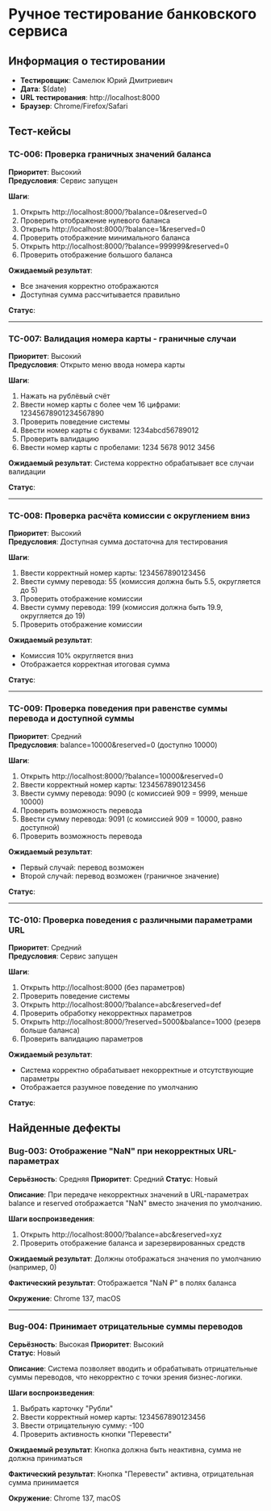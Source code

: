 # Ручное тестирование банковского сервиса

## Информация о тестировании
- **Тестировщик**: Самелюк Юрий Дмитриевич
- **Дата**: $(date)
- **URL тестирования**: http://localhost:8000
- **Браузер**: Chrome/Firefox/Safari

## Тест-кейсы

### TC-006: Проверка граничных значений баланса
**Приоритет**: Высокий  
**Предусловия**: Сервис запущен

**Шаги**:
1. Открыть http://localhost:8000/?balance=0&reserved=0
2. Проверить отображение нулевого баланса
3. Открыть http://localhost:8000/?balance=1&reserved=0
4. Проверить отображение минимального баланса
5. Открыть http://localhost:8000/?balance=999999&reserved=0
6. Проверить отображение большого баланса

**Ожидаемый результат**: 
- Все значения корректно отображаются
- Доступная сумма рассчитывается правильно

**Статус**: 

---

### TC-007: Валидация номера карты - граничные случаи
**Приоритет**: Высокий  
**Предусловия**: Открыто меню ввода номера карты

**Шаги**:
1. Нажать на рублёвый счёт
2. Ввести номер карты с более чем 16 цифрами: 12345678901234567890
3. Проверить поведение системы
4. Ввести номер карты с буквами: 1234abcd56789012
5. Проверить валидацию
6. Ввести номер карты с пробелами: 1234 5678 9012 3456

**Ожидаемый результат**: Система корректно обрабатывает все случаи валидации

**Статус**: 

---

### TC-008: Проверка расчёта комиссии с округлением вниз
**Приоритет**: Высокий  
**Предусловия**: Доступная сумма достаточна для тестирования

**Шаги**:
1. Ввести корректный номер карты: 1234567890123456
2. Ввести сумму перевода: 55 (комиссия должна быть 5.5, округляется до 5)
3. Проверить отображение комиссии
4. Ввести сумму перевода: 199 (комиссия должна быть 19.9, округляется до 19)
5. Проверить отображение комиссии

**Ожидаемый результат**: 
- Комиссия 10% округляется вниз
- Отображается корректная итоговая сумма

**Статус**: 

---

### TC-009: Проверка поведения при равенстве суммы перевода и доступной суммы
**Приоритет**: Средний  
**Предусловия**: balance=10000&reserved=0 (доступно 10000)

**Шаги**:
1. Открыть http://localhost:8000/?balance=10000&reserved=0
2. Ввести корректный номер карты: 1234567890123456
3. Ввести сумму перевода: 9090 (с комиссией 909 = 9999, меньше 10000)
4. Проверить возможность перевода
5. Ввести сумму перевода: 9091 (с комиссией 909 = 10000, равно доступной)
6. Проверить возможность перевода

**Ожидаемый результат**: 
- Первый случай: перевод возможен
- Второй случай: перевод возможен (граничное значение)

**Статус**: 

---

### TC-010: Проверка поведения с различными параметрами URL
**Приоритет**: Средний  
**Предусловия**: Сервис запущен

**Шаги**:
1. Открыть http://localhost:8000 (без параметров)
2. Проверить поведение системы
3. Открыть http://localhost:8000/?balance=abc&reserved=def
4. Проверить обработку некорректных параметров
5. Открыть http://localhost:8000/?reserved=5000&balance=1000 (резерв больше баланса)
6. Проверить валидацию параметров

**Ожидаемый результат**: 
- Система корректно обрабатывает некорректные и отсутствующие параметры
- Отображается разумное поведение по умолчанию

**Статус**: 

## Найденные дефекты

### Bug-003: Отображение "NaN" при некорректных URL-параметрах
**Серьёзность**: Средняя
**Приоритет**: Средний
**Статус**: Новый

**Описание**: При передаче некорректных значений в URL-параметрах balance и reserved отображается "NaN" вместо значения по умолчанию.

**Шаги воспроизведения**:
1. Открыть http://localhost:8000/?balance=abc&reserved=xyz
2. Проверить отображение баланса и зарезервированных средств

**Ожидаемый результат**: Должны отображаться значения по умолчанию (например, 0)

**Фактический результат**: Отображается "NaN ₽" в полях баланса

**Окружение**: Chrome 137, macOS

---

### Bug-004: Принимает отрицательные суммы переводов
**Серьёзность**: Высокая
**Приоритет**: Высокий  
**Статус**: Новый

**Описание**: Система позволяет вводить и обрабатывать отрицательные суммы переводов, что некорректно с точки зрения бизнес-логики.

**Шаги воспроизведения**:
1. Выбрать карточку "Рубли"
2. Ввести корректный номер карты: 1234567890123456
3. Ввести отрицательную сумму: -100
4. Проверить активность кнопки "Перевести"

**Ожидаемый результат**: Кнопка должна быть неактивна, сумма не должна приниматься

**Фактический результат**: Кнопка "Перевести" активна, отрицательная сумма принимается

**Окружение**: Chrome 137, macOS 
